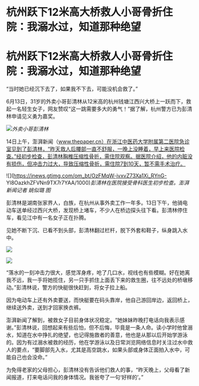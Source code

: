 # 杭州跃下12米高大桥救人小哥骨折住院：我溺水过，知道那种绝望

# 杭州跃下12米高大桥救人小哥骨折住院：我溺水过，知道那种绝望

“当时她已经沉下去了，如果我不下去，可能没机会救了。”

6月13日，31岁的外卖小哥彭清林从12米高的杭州钱塘江西兴大桥上一跃而下，救起一名轻生女子，网友赞叹“这一跳需要多大的勇气！”据了解，杭州警方已为彭清林申请见义勇为嘉奖。

![](https://inews.gtimg.com/om_bt/OzwoAuNqoMftli2NydDVp1gfhEbx2p8Ld_GQrBj-v02jMAA/1000)_外卖小哥彭清林_

14日上午，澎湃新闻（www.thepaper.cn）在浙江中医药大学附属第二医院急诊室见到了彭清林，“昨天救人后腰部一直不舒服，一晚上没睡着，早上来医院检查。”经初步检查，彭清林胸椎压缩性骨折，需住院观察。据医院介绍，他的内脏没有损伤，但冲击力过大，导致压缩性骨折，需住院7到10天，暂不需手术治疗。

![](https://inews.gtimg.com/om_bt/OzFMqW-jvxvZ73Xa1Xi_RYnG-
Yl8OazkhZFVNn9TX7r7YAA/1000)_彭清林在医院接受骨科医生初步检查。澎湃新闻记者 姚似璐 图_

彭清林是湖南张家界人，白族，在杭州从事外卖工作一年多。13日下午，他骑电动车送单经过西兴大桥，发现桥上堵车，不少人在桥边探头往下看。彭清林停住车，看见江中有一名女子正在扑腾。

见她不断下沉、已看不到头部，彭清林翻过栏杆，脱下外套和鞋子，纵身跳入水中。

![](https://inews.gtimg.com/om_bt/G60ZMY1uNiRtlImrBgWE72RlRYS5Eb7xnOZkaReH8NwhgAA/0)

![](https://inews.gtimg.com/om_bt/Gdjd62aX1KeZA0r4LRSQqabUbrgEUJTrlN74Qh6rkxPXkAA/0)

“落水的一刻冲击力很大，感觉浑身疼，呛了几口水，视线也有些模糊。好在她离我不远，我一手将她揽住，另一只手抓住上面丢下来的救生圈，往不远处的桥墩移动。”彭清林说，警方的快艇很快赶到，将女子拉上船。

因为电动车上还有外卖要送，而快艇要在码头靠岸，他自己游回岸边，返回桥上，继续送外卖，送到才回家换衣裤。

澎湃新闻了解到，被救女子目前身体状况稳定。“她妹妹昨晚打电话向我表示感谢。”彭清林说，回想起来有些后怕，但不后悔，毕竟是一条人命。读小学时他曾溺水，知道在水中挣扎的绝望，也记得施救者的善意，他也是从那以后开始学游泳的。因为有过溺水被救的经历，他在学游泳以及日常浏览网络信息时关注过水中救人的要点，“要脚部先入水，尤其是高空跳水，如果头部或身体正面拍入水中，可能自己也会没命。”

为免得老家的父母担心，彭清林没有告诉他们救人的事，“昨天晚上，父母看了新闻报道，打来电话问我的身体情况。我爸夸了一句‘好样的’。”

